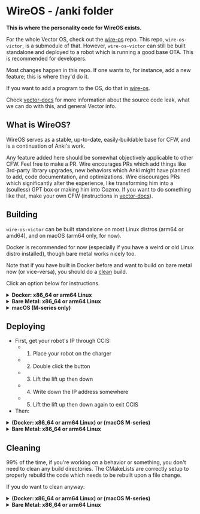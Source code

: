 # WireOS - /anki folder

**This is where the personality code for WireOS exists.**

For the whole Vector OS, check out the [wire-os](https://github.com/os-vector/wire-os) repo. This repo, `wire-os-victor`, is a submodule of that. However, `wire-os-victor` can still be built standalone and deployed to a robot which is running a good base OTA. This is recommended for developers.

Most changes happen in this repo. If one wants to, for instance, add a new feature; this is where they'd do it.

If you want to add a program to the OS, do that in [wire-os](https://github.com/os-vector/wire-os).

Check [vector-docs](https://os-vector.github.io/vector-docs) for more information about the source code leak, what we can do with this, and general Vector info.

## What is WireOS?

WireOS serves as a stable, up-to-date, easily-buildable base for CFW, and is a continuation of Anki's work.

Any feature added here should be somewhat objectively applicable to other CFW. Feel free to make a PR. Wire encourages PRs which add things like 3rd-party library upgrades, new behaviors which Anki might have planned to add, code documentation, and optimizations. Wire discourages PRs which significantly alter the experience, like transforming him into a (soulless) GPT box or making him into Cozmo. If you want to do something like that, make your own CFW (instructions in [vector-docs](https://os-vector.github.io/vector-docs)).

## Building

`wire-os-victor` can be built standalone on most Linux distros (arm64 or amd64), and on macOS (arm64 only, for now).

Docker is recommended for now (especially if you have a weird or old Linux distro installed), though bare metal works nicely too.

Note that if you have built in Docker before and want to build on bare metal now (or vice-versa), you should do a [clean](#cleaning) build.

Click an option below for instructions.

<details>
<summary><strong>Docker: x86_64 or arm64 Linux</strong></summary>
<br />
- Prerequisites: Make sure you have `docker` and `git` installed.

1. Clone the repo and `cd` into it:

```
cd ~
git clone --recurse-submodules https://github.com/os-vector/wire-os-victor
cd wire-os-victor
```

2. Make sure you can run Docker as a normal user. This will probably involve:

```
sudo groupadd docker
sudo gpasswd -a $USER docker
newgrp docker
sudo chown root:docker /var/run/docker.sock
sudo chmod 660 /var/run/docker.sock
```

3. Run the build script:
```
cd ~/wire-os-victor
./build/build-v.sh
```

</details>

<details>
<summary><strong>Bare Metal: x86_64 or arm64 Linux</strong></summary>
<br />
- Prerequisites:
  - The following packages need to be installed: `git wget curl openssl ninja g++ gcc pkg-config ccache`
```
# Arch Linux:
sudo pacman -S git wget curl openssl ninja gcc pkgconf ccache
# Ubuntu/Debian:
sudo apt-get update && sudo apt-get install -y git wget curl openssl ninja-build gcc g++ pkg-config ccache
# Fedora
sudo dnf install -y git wget curl openssl ninja-build gcc gcc-c++ pkgconf-pkg-config ccache
```

1. Clone the repo and `cd` into it:

```
cd ~
git clone --recurse-submodules https://github.com/os-vector/wire-os-victor
cd wire-os-victor
```

2. Source `setenv.sh`:
```
source setenv.sh
```

3. (OPTIONAL) Run this so you don't have to perform step 2 every time:
```
echo "source \"$(pwd)/setenv.sh\"" >> $HOME/.profile
```

4. Build:
```
vbuild
```

</details>

<details>

<summary><strong>macOS (M-series only)</strong></summary>
<br />
- Prereqs: Make sure you have [brew](https://brew.sh/) installed.
  -  Then: `brew install ccache wget upx ninja`

1. Clone the repo and cd into it:

```
cd ~
git clone --recurse-submodules https://github.com/os-vector/wire-os-victor
cd victor
```

2. Run the build script:
```
cd ~/wire-os-victor
./build/build-v.sh
```

</details>

## Deploying

- First, get your robot's IP through CCIS:
  - 1. Place your robot on the charger
  - 2. Double click the button
  - 3. Lift the lift up then down
  - 4. Write down the IP address somewhere
  - 5. Lift the lift up then down again to exit CCIS
- Then:

<details>
<summary><strong>(Docker: x86_64 or arm64 Linux) or (macOS M-series)</strong></summary>
- Run:
```
./build/deploy-v.sh
```
</details>

<details>
<summary><strong>Bare Metal: x86_64 or arm64 Linux</strong></summary>
- Run:
```
vdeploy
```
</details>

## Cleaning

99% of the time, if you're working on a behavior or something, you don't need to clean any build directories. The CMakeLists are correctly setup to properly rebuild the code which needs to be rebuilt upon a file change.

If you do want to clean anyway:

<details>
<summary><strong>(Docker: x86_64 or arm64 Linux) or (macOS M-series)</strong></summary>
- Run:
```
./build/clean.sh
```
</details>

<details>
<summary><strong>Bare Metal: x86_64 or arm64 Linux</strong></summary>
- Run:
```
vclean
```
</details>